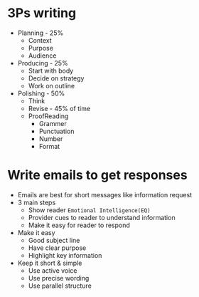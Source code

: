 # 3Ps writing
* Planning - 25%
	* Context
	* Purpose
	* Audience
* Producing - 25%
	* Start with body
	* Decide on strategy
	* Work on outline
* Polishing - 50%
	* Think
	* Revise - 45% of time
	* ProofReading
		* Grammer
		* Punctuation
		* Number
		* Format

# Write emails to get responses
* Emails are best for short messages like information request
* 3 main steps
	* Show reader `Emotional Intelligence(EQ)`
	* Provider cues to reader to understand information
	* Make it easy for reader to respond
* Make it easy
	* Good subject line
	* Have clear purpose
	* Highlight key information
* Keep it short & simple
	* Use active voice
	* Use precise wording
	* Use parallel structure
